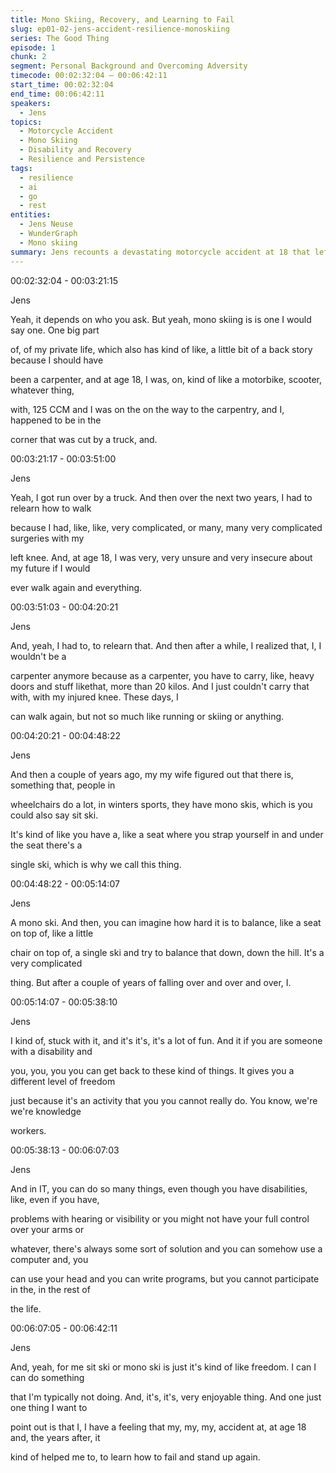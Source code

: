 ```yaml
---
title: Mono Skiing, Recovery, and Learning to Fail
slug: ep01-02-jens-accident-resilience-monoskiing
series: The Good Thing
episode: 1
chunk: 2
segment: Personal Background and Overcoming Adversity
timecode: 00:02:32:04 – 00:06:42:11
start_time: 00:02:32:04
end_time: 00:06:42:11
speakers:
  - Jens
topics:
  - Motorcycle Accident
  - Mono Skiing
  - Disability and Recovery
  - Resilience and Persistence
tags:
  - resilience
  - ai
  - go
  - rest
entities:
  - Jens Neuse
  - WunderGraph
  - Mono skiing
summary: Jens recounts a devastating motorcycle accident at 18 that left him uncertain he would walk again, requiring years of surgeries and rehabilitation. Unable to continue a carpentry career, he found a new passion in mono skiing, describing its difficulty and how it provided freedom and confidence despite physical limitations. He reflects on how this experience taught him resilience, persistence, and a unique outlook on overcoming challenges, which later shaped his career in tech
---
```




00:02:32:04 - 00:03:21:15

Jens

Yeah, it depends on who you ask. But yeah, mono skiing is is one I would say one. One big part

of, of my private life, which also has kind of like, a little bit of a back story because I should have

been a carpenter, and at age 18, I was, on, kind of like a motorbike, scooter, whatever thing,

with, 125 CCM and I was on the on the way to the carpentry, and I, happened to be in the

corner that was cut by a truck, and.

00:03:21:17 - 00:03:51:00

Jens

Yeah, I got run over by a truck. And then over the next two years, I had to relearn how to walk

because I had, like, like, very complicated, or many, many very complicated surgeries with my

left knee. And, at age 18, I was very, very unsure and very insecure about my future if I would

ever walk again and everything.

00:03:51:03 - 00:04:20:21

Jens

And, yeah, I had to, to relearn that. And then after a while, I realized that, I, I wouldn't be a

carpenter anymore because as a carpenter, you have to carry, like, heavy doors and stuff likethat, more than 20 kilos. And I just couldn't carry that with, with my injured knee. These days, I

can walk again, but not so much like running or skiing or anything.

00:04:20:21 - 00:04:48:22

Jens

And then a couple of years ago, my my wife figured out that there is, something that, people in

wheelchairs do a lot, in winters sports, they have mono skis, which is you could also say sit ski.

It's kind of like you have a, like a seat where you strap yourself in and under the seat there's a

single ski, which is why we call this thing.

00:04:48:22 - 00:05:14:07

Jens

A mono ski. And then, you can imagine how hard it is to balance, like a seat on top of, like a little

chair on top of, a single ski and try to balance that down, down the hill. It's a very complicated

thing. But after a couple of years of falling over and over and over, I.

00:05:14:07 - 00:05:38:10

Jens

I kind of, stuck with it, and it's it's, it's a lot of fun. And it if you are someone with a disability and

you, you, you you can get back to these kind of things. It gives you a different level of freedom

just because it's an activity that you you cannot really do. You know, we're we're knowledge

workers.

00:05:38:13 - 00:06:07:03

Jens

And in IT, you can do so many things, even though you have disabilities, like, even if you have,

problems with hearing or visibility or you might not have your full control over your arms or

whatever, there's always some sort of solution and you can somehow use a computer and, you

can use your head and you can write programs, but you cannot participate in the, in the rest of

the life.

00:06:07:05 - 00:06:42:11

Jens

And, yeah, for me sit ski or mono ski is just it's kind of like freedom. I can I can do something

that I'm typically not doing. And, it's, it's, very enjoyable thing. And one just one thing I want to

point out is that I, I have a feeling that my, my, my, accident at, at age 18 and, the years after, it

kind of helped me to, to learn how to fail and stand up again.